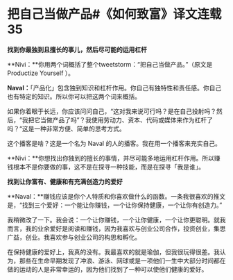 # 把自己当做产品#《如何致富》译文连载35

**找到你最独到且擅长的事儿，然后尽可能的运用杠杆**

**Nivi：**你用两个词概括了整个tweetstorm：“把自己当做产品。”（原文是Productize Yourself ）。

**Naval：**「产品化」包含独到知识和杠杆作用。你自己有独特性和责任感。你自己也有特定的知识。所以你可以把这两个词来概括。

如果你着眼于长远，你应该问问自己，“这对我来说可行吗？是在自己投射吗？然后，“我把它当做产品了吗”？我使用劳动力、资本、代码或媒体来作为杠杆了吗？“这是一种非常方便、简单的思考方式。

这个播客是啥？这是一个名为 Naval 的人的播客。我在用一个播客来充实自己。

**Nivi：**你想找出你独到的擅长的事情，并尽可能多地运用杠杆作用。所以赚钱根本不是你要做的事，这不是在探寻一种技能，而是在探寻「我是谁」。

**找到让你富有、健康和有充满创造力的爱好**

**Naval：**赚钱应该是你个人特质和你喜欢做什么的函数。一条我很喜欢的推文是，“找到三个爱好：一个能让你赚钱，一个让你保持健康，一个让你有创造力。”

我稍微改了一下。我会说：一个让你赚钱，一个让你健康，一个让你更聪明。就我而言，我的业余爱好是阅读和赚钱，因为我喜欢与创业公司合作，投资创业，集思广益，创业。我喜欢参与创业公司的构思和孵化。

在保持健康的爱好上，我真的没有。我最喜欢的就是瑜伽，但我很玩得很差。我认为，那些在生命早期发现了冲浪、游泳、网球或是一项他们一生中大部分时间都在做的运动的人是非常幸运的，因为他们找到了一种可以使他们健康的爱好。